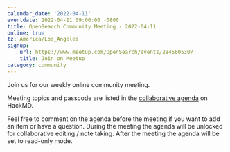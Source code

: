 ```yaml
---
calendar_date: '2022-04-11'
eventdate: 2022-04-11 09:00:00 -0800
title: OpenSearch Community Meeting - 2022-04-11
online: true
tz: America/Los_Angeles
signup:
    url: https://www.meetup.com/OpenSearch/events/284560530/
    title: Join on Meetup
category: community
---
```


Join us for our weekly online community meeting.

Meeting topics and passcode are listed in the [collaborative agenda](https://hackmd.io/@HmdZWaVnQU6M8icdvC5TwQ/HJkXCUtbq) on HackMD.

Feel free to comment on the agenda before the meeting if you want to add an item or have a question.
During the meeting the agenda will be unlocked for collaborative editing / note taking. After the meeting the agenda will be set to read-only mode.
